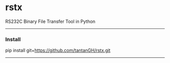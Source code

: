 # rstx
RS232C Binary File Transfer Tool in Python

---

### Install

 pip install git+https://github.com/tantanGH/rstx.git

---